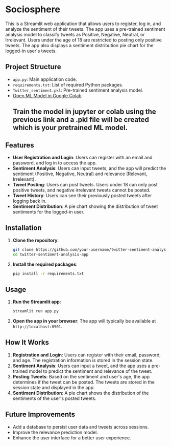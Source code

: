 # Sociosphere

This is a Streamlit web application that allows users to register, log in, and analyze the sentiment of their tweets. The app uses a pre-trained sentiment analysis model to classify tweets as Positive, Negative, Neutral, or Irrelevant. Users under the age of 18 are restricted to posting only positive tweets. The app also displays a sentiment distribution pie chart for the logged-in user's tweets. 

## Project Structure

- `app.py`: Main application code.
- `requirements.txt`: List of required Python packages.
- `Twitter_sentiment.pkl`: Pre-trained sentiment analysis model.
-  [Open ML Model in Google Colab](https://colab.research.google.com/drive/1x66LutDR-55EQyz4MQfKYlH06ZaeFaHA?usp=sharing)
   ## Train the model in jupyter or colab using the previous link and a .pkl file will be created which is your pretrained ML model.

## Features

- **User Registration and Login**: Users can register with an email and password, and log in to access the app.
- **Sentiment Analysis**: Users can input tweets, and the app will predict the sentiment (Positive, Negative, Neutral) and relevance (Relevant, Irrelevant).
- **Tweet Posting**: Users can post tweets. Users under 18 can only post positive tweets, and negative irrelevant tweets cannot be posted.
- **Tweet History**: Users can see their previously posted tweets after logging back in.
- **Sentiment Distribution**: A pie chart showing the distribution of tweet sentiments for the logged-in user.

## Installation

1. **Clone the repository**:
    ```bash
    git clone https://github.com/your-username/twitter-sentiment-analysis-app.git
    cd twitter-sentiment-analysis-app
    ```

2. **Install the required packages**:
    ```bash
    pip install -r requirements.txt
    ```

## Usage

1. **Run the Streamlit app**:
    ```bash
    streamlit run app.py
    ```

2. **Open the app in your browser**:
    The app will typically be available at `http://localhost:8501`.

## How It Works

1. **Registration and Login**: Users can register with their email, password, and age. The registration information is stored in the session state.
2. **Sentiment Analysis**: Users can input a tweet, and the app uses a pre-trained model to predict the sentiment and relevance of the tweet.
3. **Posting Tweets**: Based on the sentiment and user's age, the app determines if the tweet can be posted. The tweets are stored in the session state and displayed in the app.
4. **Sentiment Distribution**: A pie chart shows the distribution of the sentiments of the user's posted tweets.

## Future Improvements

- Add a database to persist user data and tweets across sessions.
- Improve the relevance prediction model.
- Enhance the user interface for a better user experience.





